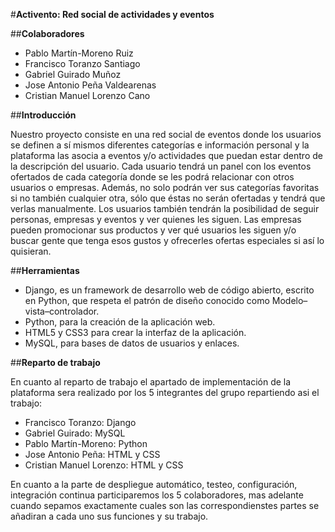 #__Activento: Red social de actividades y eventos__

##__Colaboradores__

* Pablo Martín-Moreno Ruiz
* Francisco Toranzo Santiago
* Gabriel Guirado Muñoz
* Jose Antonio Peña Valdearenas
* Cristian Manuel Lorenzo Cano

##__Introducción__

Nuestro proyecto consiste en una red social de eventos donde los usuarios se definen a sí mismos diferentes categorías e información personal y la plataforma las asocia a eventos y/o actividades que puedan estar dentro de la descripción del usuario.
Cada usuario tendrá un panel con los eventos ofertados de cada categoría donde se les podrá relacionar con otros usuarios o empresas. Además, no solo podrán ver sus categorías favoritas si no también cualquier otra, sólo que éstas no serán ofertadas y tendrá que verlas manualmente. 
Los usuarios también tendrán la posibilidad de seguir personas, empresas y eventos y ver quienes les siguen.
Las empresas pueden promocionar sus productos y ver qué usuarios les siguen y/o buscar gente que tenga esos gustos y ofrecerles ofertas especiales si así lo quisieran.

##__Herramientas__

* Django, es un framework de desarrollo web de código abierto, escrito en Python, que respeta el patrón de diseño conocido como Modelo–vista–controlador.
* Python, para la creación de la aplicación web.
* HTML5 y CSS3 para crear la interfaz de la aplicación.
* MySQL, para bases de datos de usuarios y enlaces.

##__Reparto de trabajo__

En cuanto al reparto de trabajo el apartado de implementación de la plataforma sera realizado por los 5 integrantes del grupo repartiendo asi el trabajo:

* Francisco Toranzo: Django
* Gabriel Guirado: MySQL
* Pablo Martín-Moreno: Python
* Jose Antonio Peña: HTML y CSS
* Cristian Manuel Lorenzo: HTML y CSS

En cuanto a la parte de despliegue automático, testeo, configuración, integración continua participaremos los 5 colaboradores,  mas adelante cuando sepamos exactamente cuales son las correspondienstes partes se añadiran a cada uno sus funciones y su trabajo.


